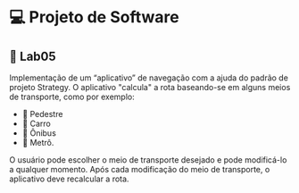 # :computer: Projeto de Software 

## :pushpin: Lab05
Implementação de um “aplicativo” de navegação com a ajuda do padrão de projeto Strategy. 
O aplicativo "calcula" a rota baseando-se em alguns meios de transporte, como por exemplo:
- :walking: Pedestre 
- :blue_car: Carro
- :bus: Ônibus 
- :train: Metrô. 
  
O usuário pode escolher o meio de transporte desejado e pode modificá-lo a qualquer momento.
Após cada modificação do meio de transporte, o aplicativo deve recalcular a rota.